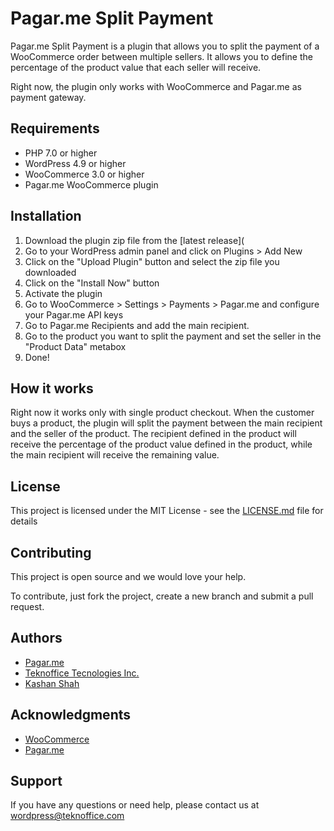 # Pagar.me Split Payment
Pagar.me Split Payment is a plugin that allows you to split the payment of a WooCommerce order between multiple sellers. It allows you to define the percentage of the product value that each seller will receive.

Right now, the plugin only works with WooCommerce and Pagar.me as payment gateway.

## Requirements
- PHP 7.0 or higher
- WordPress 4.9 or higher
- WooCommerce 3.0 or higher
- Pagar.me WooCommerce plugin

## Installation
1. Download the plugin zip file from the [latest release](
2. Go to your WordPress admin panel and click on Plugins > Add New
3. Click on the "Upload Plugin" button and select the zip file you downloaded
4. Click on the "Install Now" button
5. Activate the plugin
6. Go to WooCommerce > Settings > Payments > Pagar.me and configure your Pagar.me API keys
7. Go to Pagar.me Recipients and add the main recipient.
8. Go to the product you want to split the payment and set the seller in the "Product Data" metabox
9. Done!

## How it works
Right now it works only with single product checkout. When the customer buys a product, the plugin will split the payment between the main recipient and the seller of the product. The recipient defined in the product will receive the percentage of the product value defined in the product, while the main recipient will receive the remaining value.

## License
This project is licensed under the MIT License - see the [LICENSE.md](LICENSE.md) file for details

## Contributing
This project is open source and we would love your help.

To contribute, just fork the project, create a new branch and submit a pull request.

## Authors
- [Pagar.me](https://pagar.me)
- [Teknoffice Tecnologies Inc.](https://www.teknoffice.com)
- [Kashan Shah](https://www.kashanshah.com)

## Acknowledgments
- [WooCommerce](https://woocommerce.com/)
- [Pagar.me](https://pagar.me)

## Support
If you have any questions or need help, please contact us at [wordpress@teknoffice.com](mailto:wordpress@teknoffice.com)
